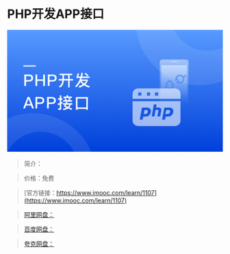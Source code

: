 # PHP开发APP接口

![img](../../assets/5fe443090001a39b05400304.jpg)

> 简介：

> 价格：免费

> [官方链接：https://www.imooc.com/learn/1107](https://www.imooc.com/learn/1107)

> [阿里网盘：]()

> [百度网盘：]()

> [夸克网盘：]()

